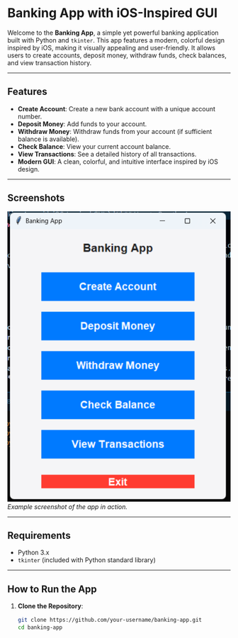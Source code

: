 # Banking App with iOS-Inspired GUI

Welcome to the **Banking App**, a simple yet powerful banking application built with Python and `tkinter`. This app features a modern, colorful design inspired by iOS, making it visually appealing and user-friendly. It allows users to create accounts, deposit money, withdraw funds, check balances, and view transaction history.

---

## Features

- **Create Account**: Create a new bank account with a unique account number.
- **Deposit Money**: Add funds to your account.
- **Withdraw Money**: Withdraw funds from your account (if sufficient balance is available).
- **Check Balance**: View your current account balance.
- **View Transactions**: See a detailed history of all transactions.
- **Modern GUI**: A clean, colorful, and intuitive interface inspired by iOS design.

---

## Screenshots

![Banking App Screenshot](./Assest/Project_demo_img.png)  
*Example screenshot of the app in action.*

---

## Requirements

- Python 3.x
- `tkinter` (included with Python standard library)

---

## How to Run the App

1. **Clone the Repository**:
   ```bash
   git clone https://github.com/your-username/banking-app.git
   cd banking-app